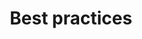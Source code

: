 ---
weight: 7
title: Best practices
shortdesc: Learn best practices on Clever Cloud
tags:
- getting-started
keywords:
- quickstart

aliases:
- /doc/quickstart
type: "docs"
comments: false

---